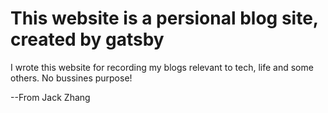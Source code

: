 # This website is a persional blog site, created by gatsby

I wrote this website for recording my blogs relevant to tech, life and some others. No bussines purpose!

--From Jack Zhang